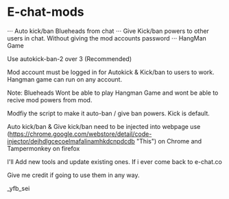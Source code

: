 # E-chat-mods

⋅⋅⋅ Auto kick/ban Blueheads from chat
⋅⋅⋅ Give Kick/ban powers to other users in chat. Without giving the mod accounts password
⋅⋅⋅ HangMan Game

Use autokick-ban-2 over 3 (Recommended)

Mod account must be logged in for Autokick & Kick/ban to users to work. Hangman game can run on any account.

Note: Blueheads Wont be able to play Hangman Game and wont be able to recive mod powers from mod. 

Modfiy the script to make it auto-ban / give ban powers. Kick is default. 

Auto kick/ban & Give kick/ban need to be injected into webpage use (https://chrome.google.com/webstore/detail/code-injector/dejhdlgcecoelmafalinamhkdcnpdcdb "This") on Chrome and Tampermonkey on firefox

I'll Add new tools and update existing ones. If i ever come back to e-chat.co

Give me credit if going to use them in any way. 

_yfb_sei
